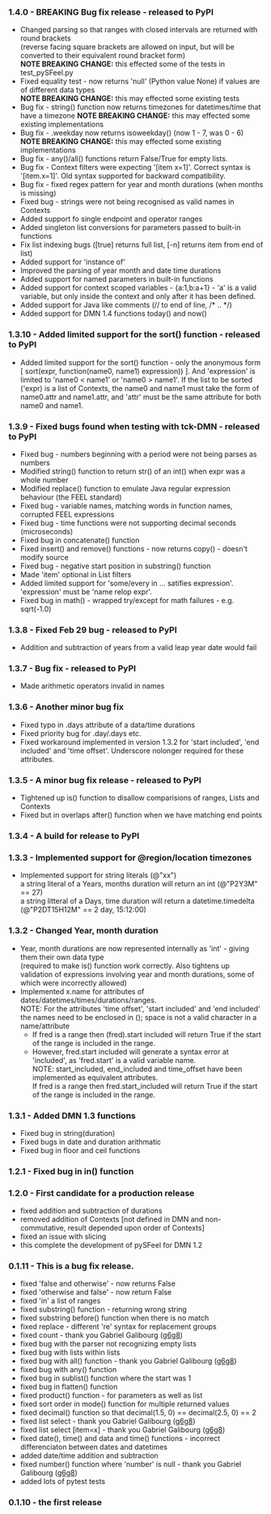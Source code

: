 ### 1.4.0 - BREAKING Bug fix release - released to PyPI
 - Changed parsing so that ranges with closed intervals are returned with round brackets    
   (reverse facing square brackets are allowed on input, but will be converted to their equivalent round bracket form)    
   **NOTE BREAKING CHANGE:** this effected some of the tests in test_pySFeel.py
 - Fixed equality test - now returns 'null' (Python value None) if values are of different data types    
   **NOTE BREAKING CHANGE:** this may effected some existing tests
 - Bug fix - string() function now returns timezones for datetimes/time that have a timezone
   **NOTE BREAKING CHANGE:** this may effected some existing implementations
 - Bug fix - .weekday now returns isoweekday() (now 1 - 7, was 0 - 6)
   **NOTE BREAKING CHANGE:** this may effected some existing implementations
 - Bug fix - any()/all() functions return False/True for empty lists.
 - Bug fix - Context filters were expecting '[item x=1]'. Correct syntax is '[item.x=1]'. Old syntax supported for backward compatibility.
 - Bug fix - fixed regex pattern for year and month durations (when months is missing)
 - Fixed bug - strings were not being recognised as valid names in Contexts
 - Added support fo single endpoint and operator ranges
 - Added singleton list conversions for parameters passed to built-in functions
 - Fix list indexing bugs ([true] returns full list, [-n] returns item from end of list)
 - Added support for 'instance of'
 - Improved the parsing of year month and date time durations
 - Added support for named parameters in built-in functions
 - Added support for context scoped variables - {a:1,b:a+1} - 'a' is a valid variable, but only inside the context and only after it has been defined.
 - Added support for Java like comments (// to end of line, /* .. */)
 - Added support for DMN 1.4 functions today() and now()
### 1.3.10 - Added limited support for the sort() function - released to PyPI
 - Added limited support for the sort() function - only the anonymous form [ sort(expr, function(name0, name1) expression)) ]. And 'expression' is limited to 'name0 < name1' or 'name0 > name1'. If the list to be sorted ('expr) is a list of Contexts, the name0 and name1 must take the form of name0.attr and name1.attr, and 'attr' must be the same attribute for both name0 and name1.
### 1.3.9 - Fixed bugs found when testing with tck-DMN - released to PyPI
 - Fixed bug - numbers beginning with a period were not being parses as numbers
 - Modified string() function to return str() of an int() when expr was a whole number
 - Modified replace() function to emulate Java regular expression behaviour (the FEEL standard)
 - Fixed bug - variable names, matching words in function names, corrupted FEEL expressions
 - Fixed bug - time functions were not supporting decimal seconds (microseconds)
 - Fixed bug in concatenate() function
 - Fixed insert() and remove() functions - now returns copy() - doesn't modify source
 - Fixed bug - negative start position in substring() function
 - Made 'item' optional in List filters
 - Added limited support for 'some/every in ... satifies expression'. 'expression' must be 'name relop expr'.
 - Fixed bug in math() - wrapped try/except for math failures - e.g. sqrt(-1.0)
### 1.3.8 - Fixed Feb 29 bug - released to PyPI
 - Addition and subtraction of years from a valid leap year date would fail
### 1.3.7 - Bug fix - released to PyPI
* Made arithmetic operators invalid in names
### 1.3.6 - Another minor bug fix
* Fixed typo in .days attribute of a data/time durations
* Fixed priority bug for .day/.days etc.
* Fixed workaround implemented in version 1.3.2 for 'start included', 'end included' and 'time offset'. Underscore nolonger required for these attributes.
### 1.3.5 - A minor bug fix release - released to PyPI
* Tightened up is() function to disallow comparisions of ranges, Lists and Contexts
* Fixed but in overlaps after() function when we have matching end points
### 1.3.4 - A build for release to PyPI
### 1.3.3 - Implemented support for @region/location timezones
* Implemented support for string literals (@"xx")  
a string literal of a Years, months duration will return an int (@"P2Y3M" == 27)  
a string litteral of a Days, time duration will return a datetime.timedelta (@"P2DT15H12M" == 2 day, 15:12:00)
### 1.3.2 - Changed Year, month duration
* Year, month durations are now represented internally as 'int' - giving them their own data type  
(required to make is() function work correctly. Also tightens up validation of expressions involving year and month durations, some of which were incorrectly allowed)
* Implemented x.name for attributes of dates/datetimes/times/durations/ranges.  
NOTE: For the attributes 'time offset', 'start included' and 'end included' the names need to be enclosed in (); space is not a valid character in a name/attribute 
    - If fred is a range then (fred).start included will return True if the start of the range is included in the range.  
    - However, fred.start included will generate a syntax error at 'included', as 'fred.start' is a valid variable name.    
    NOTE: start_included, end_included and time_offset have been implemented as equivalent attributes.    
If fred is a range then fred.start_included will return True if the start of the range is included in the range.  
### 1.3.1 - Added DMN 1.3 functions
* Fixed bug in string(duration)
* Fixed bugs in date and duration arithmatic
* Fixed bug in floor and ceil functions
### 1.2.1 - Fixed bug in in() function
### 1.2.0 - First candidate for a production release
* fixed addition and subtraction of durations
* removed addition of Contexts [not defined in DMN and non-commutative, result depended upon order of Contexts]
* fixed an issue with slicing
* this complete the development of pySFeel for DMN 1.2
### 0.1.11 - This is a bug fix release.
* fixed 'false and otherwise' - now returns False
* fixed 'otherwise and false' - now return False
* fixed 'in' a list of ranges
* fixed substring() function - returning wrong string
* fixed substring before() function when there is no match
* fixed replace - different 're' syntax for replacement groups
* fixed count - thank you Gabriel Galibourg ([g6g8](https://github.com/g6g8))
* fixed bug with the parser not recognizing empty lists
* fixed bug with lists within lists
* fixed bug with all() function - thank you Gabriel Galibourg ([g6g8](https://github.com/g6g8))
* fixed bug with any() function
* fixed bug in sublist() function where the start was 1
* fixed bug in flatten() function
* fixed product() function - for parameters as well as list
* fixed sort order in mode() function for multiple returned values
* fixed decimal() function so that decimal(1.5, 0) == decimal(2.5, 0) == 2
* fixed list select - thank you Gabriel Galibourg ([g6g8](https://github.com/g6g8))
* fixed list select [item=x] - thank you Gabriel Galibourg ([g6g8](https://github.com/g6g8))
* fixed date(), time() and data and time() functions - incorrect differenciaton between dates and datetimes
* added date/time addition and subtraction
* fixed number() function where 'number' is null - thank you Gabriel Galibourg ([g6g8](https://github.com/g6g8))
* added lots of pytest tests
### 0.1.10 - the first release

